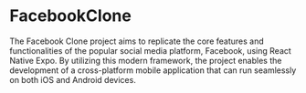 # FacebookClone
The Facebook Clone project aims to replicate the core features and functionalities of the popular social media platform, Facebook, using React Native Expo. By utilizing this modern framework, the project enables the development of a cross-platform mobile application that can run seamlessly on both iOS and Android devices.
